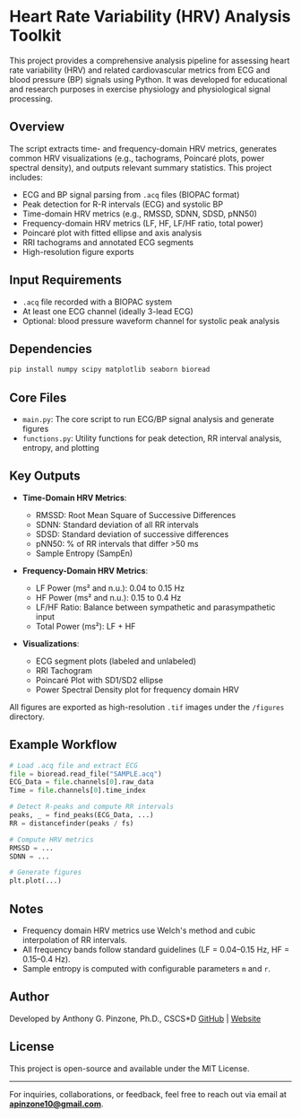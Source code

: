 # Heart Rate Variability (HRV) Analysis Toolkit

This project provides a comprehensive analysis pipeline for assessing heart rate variability (HRV) and related cardiovascular metrics from ECG and blood pressure (BP) signals using Python. It was developed for educational and research purposes in exercise physiology and physiological signal processing.

## Overview

The script extracts time- and frequency-domain HRV metrics, generates common HRV visualizations (e.g., tachograms, Poincaré plots, power spectral density), and outputs relevant summary statistics. This project includes:

* ECG and BP signal parsing from `.acq` files (BIOPAC format)
* Peak detection for R-R intervals (ECG) and systolic BP
* Time-domain HRV metrics (e.g., RMSSD, SDNN, SDSD, pNN50)
* Frequency-domain HRV metrics (LF, HF, LF/HF ratio, total power)
* Poincaré plot with fitted ellipse and axis analysis
* RRI tachograms and annotated ECG segments
* High-resolution figure exports 

## Input Requirements

* `.acq` file recorded with a BIOPAC system
* At least one ECG channel (ideally 3-lead ECG)
* Optional: blood pressure waveform channel for systolic peak analysis

## Dependencies

```bash
pip install numpy scipy matplotlib seaborn bioread
```

## Core Files

* `main.py`: The core script to run ECG/BP signal analysis and generate figures
* `functions.py`: Utility functions for peak detection, RR interval analysis, entropy, and plotting

## Key Outputs

* **Time-Domain HRV Metrics**:

  * RMSSD: Root Mean Square of Successive Differences
  * SDNN: Standard deviation of all RR intervals
  * SDSD: Standard deviation of successive differences
  * pNN50: % of RR intervals that differ >50 ms
  * Sample Entropy (SampEn)

* **Frequency-Domain HRV Metrics**:

  * LF Power (ms² and n.u.): 0.04 to 0.15 Hz
  * HF Power (ms² and n.u.): 0.15 to 0.4 Hz
  * LF/HF Ratio: Balance between sympathetic and parasympathetic input
  * Total Power (ms²): LF + HF

* **Visualizations**:

  * ECG segment plots (labeled and unlabeled)
  * RRI Tachogram
  * Poincaré Plot with SD1/SD2 ellipse
  * Power Spectral Density plot for frequency domain HRV

All figures are exported as high-resolution `.tif` images under the `/figures` directory.

## Example Workflow

```python
# Load .acq file and extract ECG
file = bioread.read_file("SAMPLE.acq")
ECG_Data = file.channels[0].raw_data
Time = file.channels[0].time_index

# Detect R-peaks and compute RR intervals
peaks, _ = find_peaks(ECG_Data, ...)
RR = distancefinder(peaks / fs)

# Compute HRV metrics
RMSSD = ...
SDNN = ...

# Generate figures
plt.plot(...)
```

## Notes

* Frequency domain HRV metrics use Welch's method and cubic interpolation of RR intervals.
* All frequency bands follow standard guidelines (LF = 0.04–0.15 Hz, HF = 0.15–0.4 Hz).
* Sample entropy is computed with configurable parameters `m` and `r`.

## Author

Developed by Anthony G. Pinzone, Ph.D., CSCS\*D
[GitHub](https://github.com/apinzone/OS_HRV/) | [Website](https://apinzone.github.io/)

## License

This project is open-source and available under the MIT License.

---

For inquiries, collaborations, or feedback, feel free to reach out via email at **[apinzone10@gmail.com](mailto:apinzone10@gmail.com)**.
